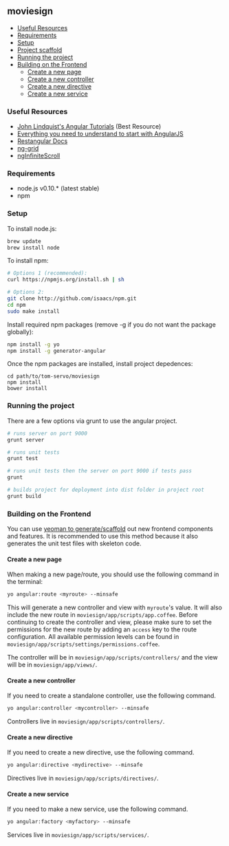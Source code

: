 ## moviesign

- [Useful Resources](#useful-resources)
- [Requirements](#requirements)
- [Setup](#setup)
- [Project scaffold](#project-scaffold)
- [Running the project](#running-the-project)
- [Building on the Frontend](#building-on-the-frontend)
  - [Create a new page](#create-a-new-page)
  - [Create a new controller](#create-a-new-controller)
  - [Create a new directive](#create-a-new-directive)
  - [Create a new service](#create-a-new-service)

### Useful Resources
- [John Lindquist's Angular Tutorials](https://egghead.io/lessons) (Best Resource)
- [Everything you need to understand to start with AngularJS](http://stephanebegaudeau.tumblr.com/post/48776908163/everything-you-need-to-understand-to-start-with)
- [Restangular Docs](https://github.com/mgonto/restangular)
- [ng-grid](http://angular-ui.github.io/ng-grid/)
- [ngInfiniteScroll](http://binarymuse.github.io/ngInfiniteScroll/)

### Requirements
* node.js v0.10.* (latest stable)
* npm

### Setup
To install node.js:
```bash
brew update
brew install node
```

To install npm:
```bash
# Options 1 (recommended):
curl https://npmjs.org/install.sh | sh

# Options 2:
git clone http://github.com/isaacs/npm.git
cd npm
sudo make install
```

Install required npm packages (remove -g if you do not want the package globally):
```bash
npm install -g yo
npm install -g generator-angular
```

Once the npm packages are installed, install project depedences:
```
cd path/to/tom-servo/moviesign
npm install
bower install
```

### Running the project
There are a few options via grunt to use the angular project.
```bash
# runs server on port 9000
grunt server

# runs unit tests
grunt test

# runs unit tests then the server on port 9000 if tests pass
grunt

# builds project for deployment into dist folder in project root
grunt build
```

### Building on the Frontend
You can use [yeoman to generate/scaffold](https://github.com/yeoman/generator-angular) out new frontend components and features. It is recommended to use this method because it also generates the unit test files with skeleton code.

#### Create a new page
When making a new page/route, you should use the following command in the terminal:
```bash
yo angular:route <myroute> --minsafe
```

This will generate a new controller and view with `myroute`'s value. It will also include the new route in `moviesign/app/scripts/app.coffee`. Before continuing to create the controller and view, please make sure to set the permissions for the new route by adding an `access` key to the route configuration. All available permission levels can be found in `moviesign/app/scripts/settings/permissions.coffee`.

The controller will be in `moviesign/app/scripts/controllers/` and the view will be in `moviesign/app/views/`.

#### Create a new controller
If you need to create a standalone controller, use the following command.

```bash
yo angular:controller <mycontroller> --minsafe
```

Controllers live in `moviesign/app/scripts/controllers/`.

#### Create a new directive
If you need to create a new directive, use the following command.

```bash
yo angular:directive <mydirective> --minsafe
```

Directives live in `moviesign/app/scripts/directives/`.

#### Create a new service
If you need to make a new service, use the following command.

```bash
yo angular:factory <myfactory> --minsafe
```

Services live in `moviesign/app/scripts/services/`.
